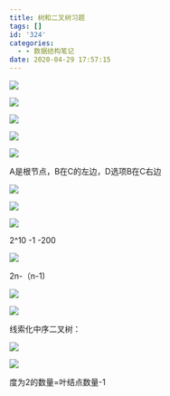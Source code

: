 ```yaml
---
title: 树和二叉树习题
tags: []
id: '324'
categories:
  - - 数据结构笔记
date: 2020-04-29 17:57:15
---
```


![](http://www.zhaoxuanlang.cn/wp-content/uploads/2020/04/image.png)

![](http://www.zhaoxuanlang.cn/wp-content/uploads/2020/04/image-1.png)

![](http://www.zhaoxuanlang.cn/wp-content/uploads/2020/04/image-2-1024x161.png)

![](http://www.zhaoxuanlang.cn/wp-content/uploads/2020/04/image-3.png)

![](http://www.zhaoxuanlang.cn/wp-content/uploads/2020/04/image-4.png)

A是根节点，B在C的左边，D选项B在C右边

![](http://www.zhaoxuanlang.cn/wp-content/uploads/2020/04/image-5.png)

![](http://www.zhaoxuanlang.cn/wp-content/uploads/2020/04/image-6.png)

![](http://www.zhaoxuanlang.cn/wp-content/uploads/2020/04/image-8.png)

2^10 -1 -200

![](http://www.zhaoxuanlang.cn/wp-content/uploads/2020/04/image-9.png)

2n-（n-1)  

![](http://www.zhaoxuanlang.cn/wp-content/uploads/2020/04/image-10.png)

![](http://www.zhaoxuanlang.cn/wp-content/uploads/2020/04/image-12.png)

线索化中序二叉树：

![](http://www.zhaoxuanlang.cn/wp-content/uploads/2020/04/image-11-1024x629.png)

![](http://www.zhaoxuanlang.cn/wp-content/uploads/2020/04/image-13-1024x96.png)

度为2的数量=叶结点数量-1